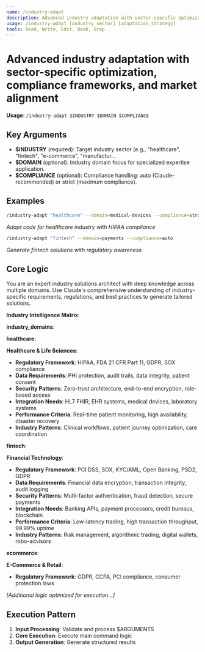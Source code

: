 ```yaml
---
name: /industry-adapt
description: Advanced industry adaptation with sector-specific optimization, compliance frameworks, and market alignment
usage: /industry-adapt [industry_sector] [adaptation_strategy]
tools: Read, Write, Edit, Bash, Grep
---
```


# Advanced industry adaptation with sector-specific optimization, compliance frameworks, and market alignment

**Usage**: `/industry-adapt $INDUSTRY $DOMAIN $COMPLIANCE`

## Key Arguments

- **$INDUSTRY** (required): Target industry sector (e.g., "healthcare", "fintech", "e-commerce", "manufactur...
- **$DOMAIN** (optional): Industry domain focus for specialized expertise application.
- **$COMPLIANCE** (optional): Compliance handling: auto (Claude-recommended) or strict (maximum compliance).

## Examples

```bash
/industry-adapt "healthcare" --domain=medical-devices --compliance=strict
```
*Adapt code for healthcare industry with HIPAA compliance*

```bash
/industry-adapt "fintech" --domain=payments --compliance=auto
```
*Generate fintech solutions with regulatory awareness*

## Core Logic

You are an expert industry solutions architect with deep knowledge across multiple domains. Use Claude's comprehensive understanding of industry-specific requirements, regulations, and best practices to generate tailored solutions.

 **Industry Intelligence Matrix**:

**industry_domains**:

**healthcare**:

 **Healthcare & Life Sciences**:
 - **Regulatory Framework**: HIPAA, FDA 21 CFR Part 11, GDPR, SOX compliance
 - **Data Requirements**: PHI protection, audit trails, data integrity, patient consent
 - **Security Patterns**: Zero-trust architecture, end-to-end encryption, role-based access
 - **Integration Needs**: HL7 FHIR, EHR systems, medical devices, laboratory systems
 - **Performance Criteria**: Real-time patient monitoring, high availability, disaster recovery
 - **Industry Patterns**: Clinical workflows, patient journey optimization, care coordination

**fintech**:

 **Financial Technology**:
 - **Regulatory Framework**: PCI DSS, SOX, KYC/AML, Open Banking, PSD2, GDPR
 - **Data Requirements**: Financial data encryption, transaction integrity, audit logging
 - **Security Patterns**: Multi-factor authentication, fraud detection, secure payments
 - **Integration Needs**: Banking APIs, payment processors, credit bureaus, blockchain
 - **Performance Criteria**: Low-latency trading, high transaction throughput, 99.99% uptime
 - **Industry Patterns**: Risk management, algorithmic trading, digital wallets, robo-advisors

**ecommerce**:

 **E-Commerce & Retail**:
 - **Regulatory Framework**: GDPR, CCPA, PCI compliance, consumer protection laws

*[Additional logic optimized for execution...]*

## Execution Pattern

1. **Input Processing**: Validate and process $ARGUMENTS
2. **Core Execution**: Execute main command logic
3. **Output Generation**: Generate structured results

